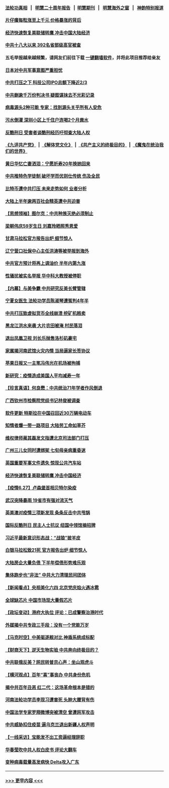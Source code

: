 #### [法轮功真相](https://github.com/gfw-breaker/truth/blob/master/README.md?t=0) &nbsp;&nbsp;|&nbsp;&nbsp; [明慧二十周年报告](https://github.com/gfw-breaker/mh-reports/blob/master/README.md?t=0) &nbsp;&nbsp;|&nbsp;&nbsp;[明慧期刊](https://github.com/gfw-breaker/mh-qikan) &nbsp;&nbsp;|&nbsp;&nbsp; [明慧海外之窗](https://github.com/gfw-breaker/mh-news/blob/master/README.md?t=0) &nbsp;&nbsp;|&nbsp;&nbsp; [神韵特别报道](https://github.com/gfw-breaker/mh-news/blob/master/shenyun.md?t=0)
#### [片仔癀每粒涨至上千元 价格暴涨的背后](../pages/nsc413/n13052488.md?t=06281652) 
#### [经济快速恢复美联储转鹰 冲击中国大陆经济](../pages/nsc413/n13050978.md?t=06281652) 
#### [中共十八大以来 392名省部级高官被查](../pages/nsc413/n13052397.md?t=06281652) 
#### 五毛举报越来越频繁，请网友们前往下载 [一键翻墙软件](https://github.com/gfw-breaker/ssr-accounts)，并将此项目推荐给亲友
#### [日本对中共军事意图严重担忧](../pages/nsc413/n13052270.md?t=06281652) 
#### [中共打压之下 科技公司IPO总额下降近2/3](../pages/nsc413/n13051684.md?t=06281652) 
#### [中共删逾千万份判决书 疑图谋抹去不光彩记录](../pages/nsc413/n13052156.md?t=06281652) 
#### [病毒源头2种可能 专家：找到源头关乎所有人安危](../pages/nsc413/n13045323.md?t=06281652) 
#### [污水倒灌 深圳小区上千住户连喝2个月粪水](../pages/nsc413/n13052183.md?t=06281652) 
#### [反酷刑日 受害者谈酷刑经历吁彻查大陆人权](../pages/nsc413/n13051718.md?t=06281652) 
#### [《九评共产党》](https://github.com/begood0513/9ping.md/blob/master/README.md) &nbsp;|&nbsp; [《解体党文化》](../../../../jtdwh.md/blob/master/README.md)  &nbsp;|&nbsp; [《共产主义的终极目的》](../../../../gczydzjmd.md/blob/master/README.md) &nbsp;|&nbsp; [《魔鬼在统治我们的世界》](../../../../mgztzwmdsj.md/blob/master/README.md) 
#### [黄日华忆亡妻洒泪：宁愿折寿20年换她回来](../pages/nsc413/n13051612.md?t=06281652) 
#### [中共推特色学徒制 破坏学而优则仕传统 伤及全民](../pages/nsc413/n13051217.md?t=06281652) 
#### [比特币遭中共打压 未来走势如何 业者分析](../pages/nsc413/n13051777.md?t=06281652) 
#### [大陆上半年逾两百社会精英遭中共迫害](../pages/nsc413/n13044485.md?t=06281652) 
#### [【思想领袖】图尔克：中共种族灭绝必须制止](../pages/nsc413/n13015910.md?t=06281652) 
#### [梁朝伟庆59岁生日 刘嘉玲晒照秀恩爱](../pages/nsc413/n13051398.md?t=06281652) 
#### [甘肃马拉松官方报告出炉 细节惊人](../pages/nsc413/n13051626.md?t=06281652) 
#### [辽宁营口社保中心主任洪涛等被举报到海外](../pages/nsc413/n13045220.md?t=06281652) 
#### [中共官方预计将再上调油价 半年内第九涨](../pages/nsc413/n13051416.md?t=06281652) 
#### [性骚扰被实名举报 华中科大教授被停职](../pages/nsc413/n13051460.md?t=06281652) 
#### [【内幕】与美争霸 中共研究反美长臂管辖](../pages/nsc413/n13024693.md?t=06281652) 
#### [宁夏女医生 法轮功学员陈淑琴遭冤判4年半](../pages/nsc413/n13050675.md?t=06281652) 
#### [中共打压致虚拟货币全线崩溃 挖矿机贱卖](../pages/nsc413/n13051291.md?t=06281652) 
#### [黑龙江洪水来袭 大片农田被淹 村民落泪](../pages/nsc413/n13050757.md?t=06281652) 
#### [退出凤凰卫视 刘长乐抛售洛杉矶豪宅](../pages/nsc413/n13051290.md?t=06281652) 
#### [家属揭河南武馆火灾内情 当局逼家长签协议](../pages/nsc413/n13050481.md?t=06281652) 
#### [苹果日报又一主笔冯伟光在机场被拘捕](../pages/nsc413/n13051282.md?t=06281652) 
#### [新研究：疫情造成美国人平均减寿一年](../pages/nsc413/n13051240.md?t=06281652) 
#### [【珍言真语】何良懋：中共统治71年学者作风倒退](../pages/nsc413/n13051043.md?t=06281652) 
#### [广西钦州市检察院党组书记林俊被调查](../pages/nsc413/n13050881.md?t=06281652) 
#### [软件更新 特斯拉在中国召回近30万辆电动车](../pages/nsc413/n13051159.md?t=06281652) 
#### [知情者爆一带一路项目 大陆劳工命如草芥](../pages/nsc413/n13050458.md?t=06281652) 
#### [维权律师蔺其磊发文指遭北京司法部门打压](../pages/nsc413/n13050758.md?t=06281652) 
#### [广州三儿女同时遭绑架 七旬母亲病重昏迷](../pages/nsc413/n13047635.md?t=06281652) 
#### [英国重要军事文件遗失 惊现公共汽车站](../pages/nsc413/n13050840.md?t=06281652) 
#### [经济快速恢复美联储转鹰 冲击中国经济](../pages/nsc413/n13051022.md?t=06281652) 
#### [【疫情6.27】卢森堡首相贝特尔染疫](../pages/nsc413/n13050578.md?t=06281652) 
#### [武汉突降暴雨 19省市有强对流天气](../pages/nsc413/n13050585.md?t=06281652) 
#### [英美澳对疫情三项新发现 条条反击中共甩锅](../pages/nsc413/n13050646.md?t=06281652) 
#### [国际反酷刑日 民主人士抗议 纽国中领馆摘招牌](../pages/nsc413/n13050533.md?t=06281652) 
#### [习近平最新意识形态战：“战狼”披羊皮](../pages/nsc413/n13046173.md?t=06281652) 
#### [白银马拉松致21死 官方报告出炉 细节惊人](../pages/nsc413/n13050237.md?t=06281652) 
#### [大陆房企大量负债 下半年偿债形势难乐观](../pages/nsc413/n13050026.md?t=06281652) 
#### [集体跑步也“非法” 中共大力清理民间团体](../pages/nsc413/n13050009.md?t=06281652) 
#### [【新闻看点】央视美化六四 北京党庆焰火遇冰雹](../pages/nsc413/n13048310.md?t=06281652) 
#### [全球缺芯片 中国市场现大量假芯片](../pages/nsc413/n13049986.md?t=06281652) 
#### [【政坛变动】港府大执位 评论：已成警察治港时代](../pages/nsc413/n13049222.md?t=06281652) 
#### [外媒揭中共专政三手段：没有一个党能万岁](../pages/nsc413/n13049352.md?t=06281652) 
#### [【马克时空】中美驱逐舰对比 神盾系统成标配](../pages/nsc413/n13049347.md?t=06281652) 
#### [【财商天下】逆天生物实验 中共奔向终极目的？](../pages/nsc413/n13049310.md?t=06281652) 
#### [中共联俄反美？网民转普京心声：坐山观虎斗](../pages/nsc413/n13049823.md?t=06281652) 
#### [【横河观点】百年“喜”事丧办 中共身份危机](../pages/nsc413/n13049869.md?t=06281652) 
#### [揭中共百年丑恶 红二代：这场革命根本是错的](../pages/nsc413/n13049750.md?t=06281652) 
#### [河南法轮功学员李现习遭害死 头肿大腰背有伤](../pages/nsc413/n13047032.md?t=06281652) 
#### [中国法学专家罗翔微博突被清空 曾遭网军攻击](../pages/nsc413/n13049667.md?t=06281652) 
#### [中共威胁扣住疫苗 逼乌克兰退出新疆人权声明](../pages/nsc413/n13049650.md?t=06281652) 
#### [【一线采访】宝能发不出工资逼经理辞职](../pages/nsc413/n13049634.md?t=06281652) 
#### [华春莹吹中共人权白皮书 评论大翻车](../pages/nsc413/n13049595.md?t=06281652) 
#### [变种病毒载量高发病快 Delta攻入广东](../pages/nsc413/n13049433.md?t=06281652) 

----
#### [ >>> 更早内容 <<< ](../indexes/nsc413-earlier.md)
